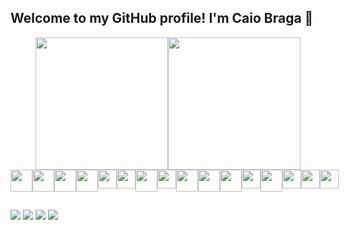 ##  **Welcome to my GitHub profile! I'm Caio Braga 🚀**

<div align="center">
  <a href="https://github.com/caiotbraga">
    <img height="212em" src="https://github-readme-stats.vercel.app/api?username=caiotbraga&show_icons=true&theme=github_dark&include_all_commits=true&count_private=true"/><img height="212em" src="https://github-readme-stats.vercel.app/api/top-langs/?username=caiotbraga&layout=compact&langs_count=7&theme=github_dark"/>
  </a>
</div>

<div style="display: flex;">
    <img height="35" src="https://cdn.jsdelivr.net/gh/devicons/devicon/icons/java/java-original.svg" />
    <img height="35" src="https://cdn.jsdelivr.net/gh/devicons/devicon/icons/csharp/csharp-line.svg" />
    <img height="35" src="https://cdn.jsdelivr.net/gh/devicons/devicon/icons/dotnetcore/dotnetcore-original.svg" />
    <img height="35" src="https://cdn.jsdelivr.net/gh/devicons/devicon/icons/spring/spring-original.svg" />
    <img height="30" src="https://cdn.jsdelivr.net/gh/devicons/devicon/icons/mysql/mysql-original.svg" />
    <img height="30" src="https://cdn.jsdelivr.net/gh/devicons/devicon/icons/postgresql/postgresql-original.svg" />
    <img height="35" src="https://cdn.jsdelivr.net/gh/devicons/devicon/icons/postman/postman-original.svg" />
    <img height="30" src="https://cdn.jsdelivr.net/gh/devicons/devicon/icons/swagger/swagger-original.svg" />
    <img height="35" src="https://cdn.jsdelivr.net/gh/devicons/devicon/icons/html5/html5-original.svg" />
    <img height="35" src="https://cdn.jsdelivr.net/gh/devicons/devicon/icons/css3/css3-original.svg" />
    <img height="35" src="https://cdn.jsdelivr.net/gh/devicons/devicon/icons/javascript/javascript-original.svg" />
    <img height="30" src="https://cdn.jsdelivr.net/gh/devicons/devicon/icons/bootstrap/bootstrap-original.svg" />
    <img height="35" src="https://cdn.jsdelivr.net/gh/devicons/devicon/icons/vuejs/vuejs-original.svg" />
    <!--<img height="35" src="https://cdn.jsdelivr.net/gh/devicons/devicon/icons/angularjs/angularjs-original.svg" />-->
    <img height="30" src="https://cdn.jsdelivr.net/gh/devicons/devicon/icons/react/react-original.svg" />
    <img height="30" src="https://cdn.jsdelivr.net/gh/devicons/devicon/icons/kotlin/kotlin-original.svg" />
    <img height="30" src="https://cdn.jsdelivr.net/gh/devicons/devicon/icons/docker/docker-original.svg" />
</div>

##

<div>
  <a href="https://instagram.com/caiotbraga" target="_blank"><img src="https://img.shields.io/badge/-Instagram-%23E4405F?style=for-the-badge&logo=instagram&logoColor=white" target="_blank"></a>
  <a href="mailto:contatocaiobraga@gmail.com"><img src="https://img.shields.io/badge/-Gmail-%23333?style=for-the-badge&logo=gmail&logoColor=white" target="_blank"></a>
  <a href="https://www.linkedin.com/in/caio-braga-1a1a14234" target="_blank"><img src="https://img.shields.io/badge/-LinkedIn-%230077B5?style=for-the-badge&logo=linkedin&logoColor=white" target="_blank"></a> 
  <a href="https://visitcount.itsvg.in"><img src="https://visitcount.itsvg.in/api?id=caiotbraga&label=Profile%20Views&color=12&icon=5&pretty=true" /></a>
</div>


